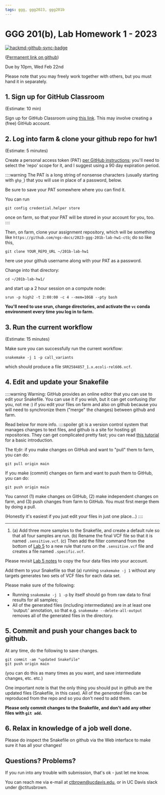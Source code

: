 ```yaml
---
tags: ggg, ggg2023, ggg201b
---
```

# GGG 201(b), Lab Homework 1 - 2023

[![hackmd-github-sync-badge](https://hackmd.io/rI34wge-ScmkSQ0mIx2QTQ/badge)](https://hackmd.io/rI34wge-ScmkSQ0mIx2QTQ)

([Permanent link on github](https://github.com/ngs-docs/2023-GGG201b-lab/blob/main/hw-1.md))

Due by 10pm, Wed Feb 22nd

Please note that you may freely work together with others, but you must hand it in separately.

## 1. Sign up for GitHub Classroom

(Estimate: 10 min)

Sign up for GitHub Classroom using [this link](https://classroom.github.com/a/zK6NrA5X). This may involve creating a (free) GitHub account.

## 2. Log into farm & clone your github repo for hw1

(Estimate: 5 minutes)

Create a personal access token (PAT) [per GitHub instructions](https://docs.github.com/en/authentication/keeping-your-account-and-data-secure/creating-a-personal-access-token); you'll need to select the 'repo' scope for it, and I suggest using a 90 day expiration period. 

::::warning
The PAT is a long string of nonsense characters (usually starting with `ghp_`) that you will use in place of a password, below.

Be sure to save your PAT somewhere where you can find it.

You can run
```
git config credential.helper store
```
once on farm, so that your PAT will be stored in your account for you, too.
::::

Then, on farm, clone your assignment repository, which will be something like `https://github.com/ngs-docs/2023-ggg-201b-lab-hw1-ctb`; do so like this,

```
git clone YOUR_REPO_URL ~/201b-lab-hw1
```
here use your github username along with your PAT as a password.

Change into that directory:
```
cd ~/201b-lab-hw1/
```

and start up a 2 hour session on a compute node:
```
srun -p high2 -t 2:00:00 -c 4 --mem=10GB --pty bash
```

**You'll need to use srun, change directories, and activate the `vc` conda environment every time you log in to farm.**

## 3. Run the current workflow

(Estimate: 15 minutes)

Make sure you can successfully run the current workflow:

```
snakemake -j 1 -p call_variants
```
which should produce a file `SRR2584857_1.x.ecoli-rel606.vcf`.

## 4. Edit and update your Snakefile

::::warning
Warning: GitHub provides an online editor that you can use to edit your Snakefile. You can use it if you wish, but it can get confusing (for you, not me :) if you edit your files on farm and also on github because you will need to synchronize them ("merge" the changes) between github and farm.

Read below for more info.
::::spoiler
git is a version control system that manages changes to text files, and github is a site for hosting git repositories. They can get complicated pretty fast; you can read [this tutorial](https://ngs-docs.github.io/2021-august-remote-computing/keeping-track-of-your-files-with-version-control.html) for a basic introduction.

The tl;dr: if you make changes on GitHub and want to "pull" them to farm, you can do:
```
git pull origin main
```
If you make (commit) changes on farm and want to push them to GitHub, you can do:
```
git push origin main
```
You cannot (1) make changes on GitHub, (2) make independent changes on farm, and (3) push changes from farm to GitHub. You must first merge them by doing a pull.

(Honestly it's easiest if you just edit your files in just one place...)
::::

---

1. (a) Add three more samples to the Snakefile, and create a default rule so that all four samples are run. (b) Rename the final VCF file so that it is named `.sensitive.vcf`. (c) Then add the filter command from the bottom of [Lab 5](https://hackmd.io/GcvRjLFIQqaAViuDNj-1hQ?view) to a new rule that runs on the `.sensitive.vcf` file and creates a file named `.specific.vcf`.

Please revisit [Lab 5 notes](https://hackmd.io/GcvRjLFIQqaAViuDNj-1hQ?view) to copy the four data files into your account.

Add them to your Snakefile so that (a) running `snakemake -j 1` without any targets generates two sets of VCF files for each data set.

Please make sure of the following:

* Running `snakemake -j 1 -p` by itself should go from raw data to final results for all samples;
* All of the generated files (including intermediates) are in at least one 'output:' annotation, so that e.g. `snakemake --delete-all-output` removes all of the generated files in the directory.

## 5. Commit and push your changes back to github.

At any time, do the following to save changes.

```
git commit -am "updated Snakefile"
git push origin main
```
(you can do this as many times as you want, and save intermediate changes, etc. etc.)

One important note is that the only thing you should put in github are
the updated files (Snakefile, in this case). All of the
_generated_ files can be reproduced from the repo and so you don't need
to add them.

**Please only commit changes to the Snakefile, and don't add any other files with `git add`.**

## 6. Relax in knowledge of a job well done.

Please do inspect the Snakefile on github via the Web interface to make sure it has all your changes!

## Questions? Problems?

If you run into any trouble with submission, that's ok - just let me know.

You can reach me via e-mail at ctbrown@ucdavis.edu, or in UC Davis slack under @ctitusbrown.

<!-- tell them: check for number of variants; run commands from scratch in empty directory; check diff sens/spec 
-->